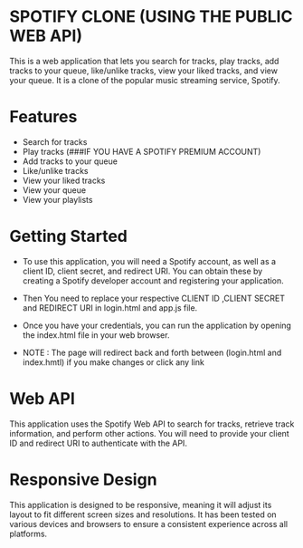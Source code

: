 # SPOTIFY CLONE (USING THE PUBLIC WEB API)

This is a web application that lets you search for tracks, play tracks, add tracks to your queue, like/unlike tracks, view your liked tracks, and view your queue. It is a clone of the popular music streaming service, Spotify.

# Features

- Search for tracks
- Play tracks (###IF YOU HAVE A SPOTIFY PREMIUM ACCOUNT)
- Add tracks to your queue
- Like/unlike tracks
- View your liked tracks
- View your queue
- View your playlists

# Getting Started

- To use this application, you will need a Spotify account, as well as a client ID, client secret, and redirect URI. You can obtain these by creating a Spotify developer account and registering your application.

- Then You need to replace your respective CLIENT ID ,CLIENT SECRET and REDIRECT URI in login.html and app.js file.

- Once you have your credentials, you can run the application by opening the index.html file in your web browser.

- NOTE : The page will redirect back and forth between (login.html and index.hmtl) if you make changes or click any link

# Web API

This application uses the Spotify Web API to search for tracks, retrieve track information, and perform other actions. You will need to provide your client ID and redirect URI to authenticate with the API.

# Responsive Design

This application is designed to be responsive, meaning it will adjust its layout to fit different screen sizes and resolutions. It has been tested on various devices and browsers to ensure a consistent experience across all platforms.
